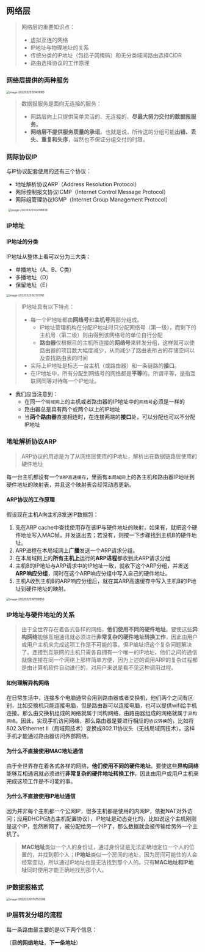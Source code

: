 ## 网络层

> 网络层的重要知识点：
>
> - 虚拟互连的网络
> - IP地址与物理地址的关系
> - 传统分类的IP地址（包括子网掩码）和无分类域间路由选择CIDR
> - 路由选择协议的工作原理



### 网络层提供的两种服务

<img src="https://ldt-typora.oss-cn-shenzhen.aliyuncs.com/img/image-20220325151409165.png" alt="image-20220325151409165" style="zoom:50%;" />

>数据报服务是面向无连接的服务：
>
>- 网路层向上只提供简单灵活的、无连接的、**尽最大努力交付的数据报服务**。
>- **网络层不提供服务质量的承诺**。也就是说，所传送的分组可能**出错、丢失、重复和失序**，当然也不保证分组交付的时限。



### 网际协议IP

与IP协议配套使用的还有三个协议：

- 地址解析协议ARP（Address Resolution Protocol）
- 网际控制报文协议ICMP（Internet Control Message Protocol）
- 网际组管理协议IGMP（Internet Group Management Protocol）

<img src="https://ldt-typora.oss-cn-shenzhen.aliyuncs.com/img/image-20220325152056838.png" alt="image-20220325152056838" style="zoom:50%;margin-left:10px" />



### IP地址

#### IP地址的分类

IP地址从整体上看可以分为三大类：

- 单播地址（A、B、C类）
- 多播地址（D）
- 保留地址（E）

<img src="https://ldt-typora.oss-cn-shenzhen.aliyuncs.com/img/image-20220325152701761.png" alt="image-20220325152701761" style="zoom:50%;" />

> IP地址具有以下特点：
>
> - 每一个IP地址都由**网络号**和**主机号**两部分组成。
>   - IP地址管理机构在分配IP地址时只分配网络号（第一级），而剩下的主机号（第二级）则由得到该网络号的单位自行分配
>   - **路由器**仅根据目的主机所连接的**网络号**来转发分组，这样就可以使路由器的项目数大幅度减少，从而减少了路由表所占的存储空间以及查找路由表的时间
> - 实际上IP地址是标志一台主机（或路由器）和一条链路的**接口**。
> - 在IP地址中，所有分配到网络号的网络都是**平等**的。所谓平等，是指互联网同等对待每一个IP地址。

- 我们应当注意到：
  - 在同一个`局域网`上的主机或者路由器的IP地址中的`网络号`必须是一样的
  - 路由器总是具有两个或两个以上的IP地址
  - 当**两个路由器**直接相连时，在连接两端的**接口**处，可以分配也可以不分配IP地址



### 地址解析协议ARP

>ARP协议的用途是为了从网络层使用的IP地址，解析出在数据链路层使用的硬件地址

每一台主机都设有一个`ARP高速缓存`，里面有`本局域网`上的各主机和路由器IP地址到硬件地址的映射表，并且这个映射表会经常动态更新。

#### ARP协议的工作原理

假设现在主机A向主机B发送IP数据包：

1. 先在ARP cache中查找使用存在该IP与硬件地址的映射，如果有，就把这个硬件地址写入MAC帧，并发送出去；若没有，则按一下步骤找到主机B的硬件地址。
2. ARP进程在本局域网上**广播**发送一个ARP请求分组。
3. 在本局域网上的**所有主机上**运行的**ARP进程**都收到此ARP请求分组
4. 主机B的IP地址与ARP请求中的IP地址一致，就收下这个ARP分组，并发送**ARP响应分组**，同时在这个ARP响应分组中写入自己的硬件地址。
5. 主机A收到主机B的ARP响应分组后，就在其ARP高速缓存中写入主机B的IP地址到硬件地址的映射。

<img src="https://ldt-typora.oss-cn-shenzhen.aliyuncs.com/img/image-20220325161109555.png" alt="image-20220325161109555" style="zoom:50%;" />



### IP地址与硬件地址的关系

> 由于全世界存在着各式各样的网络，**他们使用不同的硬件地址**。要使这些**异构网络**能够互相通讯就必须进行**非常复杂的硬件地址转换工作**，因此由用户或用户主机来完成这项工作是不可能的事。但IP编址把这个复杂问题解决了。连接到互联网的主机只需各自拥有一个唯一的IP地址，他们之间的通信就像连接在同一个网络上那样简单方便，因为上述的调用ARP的复杂过程都是由计算机软件自动进行的，对用户来说是看不见这种调用过程。

#### 如何理解异构网络

在日常生活中，连接多个电脑通常会用到路由器或者交换机，他们两个之间有区别，比如交换机只能连接电脑，但是路由器可以连接电脑，也可以提供wifi给手机连接。那么由交换机组成的网络就属于同构网络，由路由器组成的网络就属于`异构网络`。因此，实现手机访问网络，那么路由器是要进行相应的`协议转换`的，比如将802.3/Ethernet II（局域网技术）变换成802.11协议头（无线局域网技术）。这样手机才能通过路由器访问外部网络。

#### 为什么不直接使用MAC地址通信

由于全世界存在着各式各样的网络，**他们使用不同的硬件地址**。要使这些**异构网络**能够互相通讯就必须进行**非常复杂的硬件地址转换工作**，因此由用户或用户主机来完成这项工作是不可能的事。

#### 为什么不直接使用IP地址通信

因为并非每个主机都一个公网IP，很多主机都是使用的内网IP，依据NAT对外访问；应用DHCP(动态主机配置协议），IP地址是动态变化的，比如说这个主机刚刚是这个IP，忽然断网了，被分配给另一个IP了，那么数据就会被传输给另外一个主机了。

>**MAC地址**类似一个人的身份证，通过身份证是无法正确地定位一个人的位置的，并找到那个人；**IP地址**类似一个房间的地址，因为房间可能住的人会经常变动，所以通过IP地址也是无法找到那个人的。只有**MAC地址和IP地址**同时使用才能正确地找到那个人。



### IP数据报格式

<img src="https://ldt-typora.oss-cn-shenzhen.aliyuncs.com/img/image-20220330174753596.png" alt="image-20220330174753596" style="zoom:50%;" />



### IP层转发分组的流程

每一条路由最主要的是以下两个信息：

（**目的网络地址**，**下一条地址**）